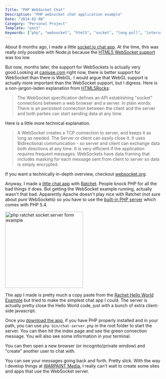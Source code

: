 ```yaml
---
Title: "PHP WebSocket Chat"
Description: "PHP websocket chat application example"
Date: "2014-02-08"
Category: "Personal Project"
Template: "post"
Keywords: ["php", "websocket", "html5", "socket", "long poll", "interval", "ajax", "post", "get"]
---
```


About 6 months ago, I made a little [socket.io chat app](https://github.com/james2doyle/socket-chat-example). At the time, this was really only possible with Node.js because the [HTML5 WebSocket support](http://caniuse.com/#feat=websockets) was too low.

But now, months later, the support for WebSockets is actually very good.Looking at [caniuse.com](http://caniuse.com) right now, there is better support for WebSocket than there is WebGL. I would argue that WebGL support is actually more important than the WebSocket support, but I digress. Here is a non-jargon-laden explanation from [HTML5Rocks](http://www.html5rocks.com/en/tutorials/websockets/basics/#toc-introduction-sockets):

> The WebSocket specification defines an API establishing "socket" connections between a web browser and a server. In plain words: There is an persistent connection between the client and the server and both parties can start sending data at any time.

Here is a little more technical explanation.

> A WebSocket creates a TCP connection to server, and keeps it as long as needed. The Server or client can easily close it. It uses Bidirectional communication - so server and client can exchange data both directions at any time. It is very efficient if the application requires frequent messages. WebSockets have data framing that includes masking for each message sent from client to server so data is simply encrypted.

If you want a technically in-depth overview, checkout [websocket.org](http://www.websocket.org/quantum.html).

Anyway, I made a [little chat app](https://github.com/james2doyle/php-socket-chat) with [Ratchet](http://socketo.me/). People knock PHP for all the bad things it does. But getting the WebSocket example running, actually wasn't that bad. Apparently Apache doesn't play nice with Ratchet (not sure about *pure* WebSockets) so you have to use the [built-in PHP server](http://www.php.net/manual/en/features.commandline.webserver.php) which comes with PHP 5.4.

<div class="center">
  <a href="http://ohdoylerules.com/content/images/php-socket-animation.gif" target="_blank" title="php ratchet socket server form example"><img alt="php ratchet socket server form example" src="http://ohdoylerules.com/content/images/php-socket-animation.gif" width="252" height="246" ></a>
</div>

The app I made is pretty much a copy paste from the [Rachet Hello World Example](http://socketo.me/docs/hello-world) but tried to make the simplest chat app I could. The server is actually pretty close the Hello World code, just with a bunch of extra client-side javascript.

Once you [download the app](https://github.com/james2doyle/php-socket-chat), if you have PHP properly installed and in your path, you can use `php bin/chat-server.php` in the root folder to start the server. You can then hit the index page and see the green connection message. You will also see some information in your terminal.

You can then open a new browser (or incognito/private window) and "create" another user to chat with.

You can see your messages going back and forth. Pretty slick. With the way I develop things at [WARPAINT Media](http://warpaintmedia.ca), I really can't wait to create some sites and apps that use the WebSocket server.